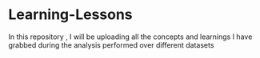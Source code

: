 # Learning-Lessons
In this repository , I will be uploading all the concepts and learnings I have grabbed during the analysis performed over different datasets
